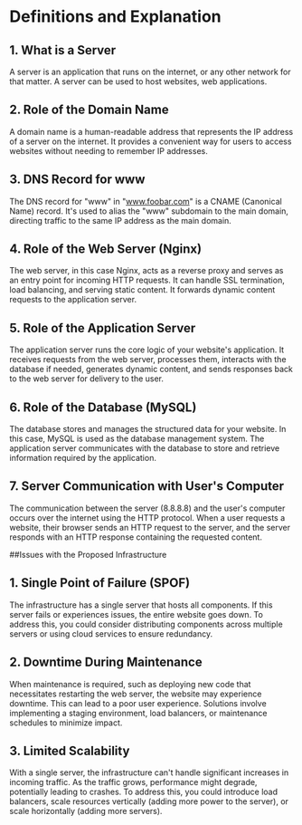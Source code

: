 # Definitions and Explanation
## 1. What is a Server
A server is an application that runs on the internet, or any other network for that matter. A server can be used to host websites, web applications.

## 2. Role of the Domain Name
A domain name is a human-readable address that represents the IP address of a server on the internet. It provides a convenient way for users to access websites without needing to remember IP addresses.

## 3. DNS Record for www
The DNS record for "www" in "www.foobar.com" is a CNAME (Canonical Name) record. It's used to alias the "www" subdomain to the main domain, directing traffic to the same IP address as the main domain.

## 4. Role of the Web Server (Nginx)
The web server, in this case Nginx, acts as a reverse proxy and serves as an entry point for incoming HTTP requests. It can handle SSL termination, load balancing, and serving static content. It forwards dynamic content requests to the application server.

## 5. Role of the Application Server
The application server runs the core logic of your website's application. It receives requests from the web server, processes them, interacts with the database if needed, generates dynamic content, and sends responses back to the web server for delivery to the user.

## 6. Role of the Database (MySQL)
The database stores and manages the structured data for your website. In this case, MySQL is used as the database management system. The application server communicates with the database to store and retrieve information required by the application.

## 7. Server Communication with User's Computer
The communication between the server (8.8.8.8) and the user's computer occurs over the internet using the HTTP protocol. When a user requests a website, their browser sends an HTTP request to the server, and the server responds with an HTTP response containing the requested content.

##Issues with the Proposed Infrastructure
## 1. Single Point of Failure (SPOF)
The infrastructure has a single server that hosts all components. If this server fails or experiences issues, the entire website goes down. To address this, you could consider distributing components across multiple servers or using cloud services to ensure redundancy.

## 2. Downtime During Maintenance
When maintenance is required, such as deploying new code that necessitates restarting the web server, the website may experience downtime. This can lead to a poor user experience. Solutions involve implementing a staging environment, load balancers, or maintenance schedules to minimize impact.

## 3. Limited Scalability
With a single server, the infrastructure can't handle significant increases in incoming traffic. As the traffic grows, performance might degrade, potentially leading to crashes. To address this, you could introduce load balancers, scale resources vertically (adding more power to the server), or scale horizontally (adding more servers).
